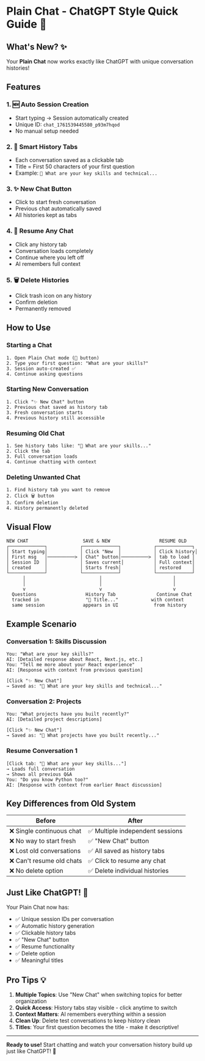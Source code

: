 # Plain Chat - ChatGPT Style Quick Guide 🚀

## What's New? ✨

Your **Plain Chat** now works exactly like ChatGPT with unique conversation histories!

## Features

### 1. 🆕 Auto Session Creation
- Start typing → Session automatically created
- Unique ID: `chat_1761539445580_p93m7hqod`
- No manual setup needed

### 2. 📝 Smart History Tabs
- Each conversation saved as a clickable tab
- Title = First 50 characters of your first question
- Example: `📝 What are your key skills and technical...`

### 3. ✨ New Chat Button
- Click to start fresh conversation
- Previous chat automatically saved
- All histories kept as tabs

### 4. 🔄 Resume Any Chat
- Click any history tab
- Conversation loads completely
- Continue where you left off
- AI remembers full context

### 5. 🗑️ Delete Histories
- Click trash icon on any history
- Confirm deletion
- Permanently removed

## How to Use

### Starting a Chat
```
1. Open Plain Chat mode (💬 button)
2. Type your first question: "What are your skills?"
3. Session auto-created ✅
4. Continue asking questions
```

### Starting New Conversation
```
1. Click "✨ New Chat" button
2. Previous chat saved as history tab
3. Fresh conversation starts
4. Previous history still accessible
```

### Resuming Old Chat
```
1. See history tabs like: "📝 What are your skills..."
2. Click the tab
3. Full conversation loads
4. Continue chatting with context
```

### Deleting Unwanted Chat
```
1. Find history tab you want to remove
2. Click 🗑️ button
3. Confirm deletion
4. History permanently deleted
```

## Visual Flow

```
NEW CHAT                    SAVE & NEW                  RESUME OLD
┌─────────────┐            ┌─────────────┐            ┌─────────────┐
│ Start typing│            │ Click "New  │            │ Click history│
│ First msg   │──────────> │ Chat" button│──────────> │ tab to load │
│ Session ID  │            │ Saves current│           │ Full context│
│ created     │            │ Starts fresh│            │ restored    │
└─────────────┘            └─────────────┘            └─────────────┘
      │                           │                          │
      │                           │                          │
      v                           v                          v
  Questions                  History Tab               Continue Chat
  tracked in                 "📝 Title..."            with context
  same session              appears in UI             from history
```

## Example Scenario

### Conversation 1: Skills Discussion
```
You: "What are your key skills?"
AI: [Detailed response about React, Next.js, etc.]
You: "Tell me more about your React experience"
AI: [Response with context from previous question]

[Click "✨ New Chat"]
→ Saved as: "📝 What are your key skills and technical..."
```

### Conversation 2: Projects
```
You: "What projects have you built recently?"
AI: [Detailed project descriptions]

[Click "✨ New Chat"]
→ Saved as: "📝 What projects have you built recently..."
```

### Resume Conversation 1
```
[Click tab: "📝 What are your key skills..."]
→ Loads full conversation
→ Shows all previous Q&A
You: "Do you know Python too?"
AI: [Response with context from earlier React discussion]
```

## Key Differences from Old System

| Before | After |
|--------|-------|
| ❌ Single continuous chat | ✅ Multiple independent sessions |
| ❌ No way to start fresh | ✅ "New Chat" button |
| ❌ Lost old conversations | ✅ All saved as history tabs |
| ❌ Can't resume old chats | ✅ Click to resume any chat |
| ❌ No delete option | ✅ Delete individual histories |

## Just Like ChatGPT! 🎯

Your Plain Chat now has:
- ✅ Unique session IDs per conversation
- ✅ Automatic history generation
- ✅ Clickable history tabs
- ✅ "New Chat" button
- ✅ Resume functionality
- ✅ Delete option
- ✅ Meaningful titles

## Pro Tips 💡

1. **Multiple Topics**: Use "New Chat" when switching topics for better organization
2. **Quick Access**: History tabs stay visible - click anytime to switch
3. **Context Matters**: AI remembers everything within a session
4. **Clean Up**: Delete test conversations to keep history clean
5. **Titles**: Your first question becomes the title - make it descriptive!

---

**Ready to use!** Start chatting and watch your conversation history build up just like ChatGPT! 🚀
